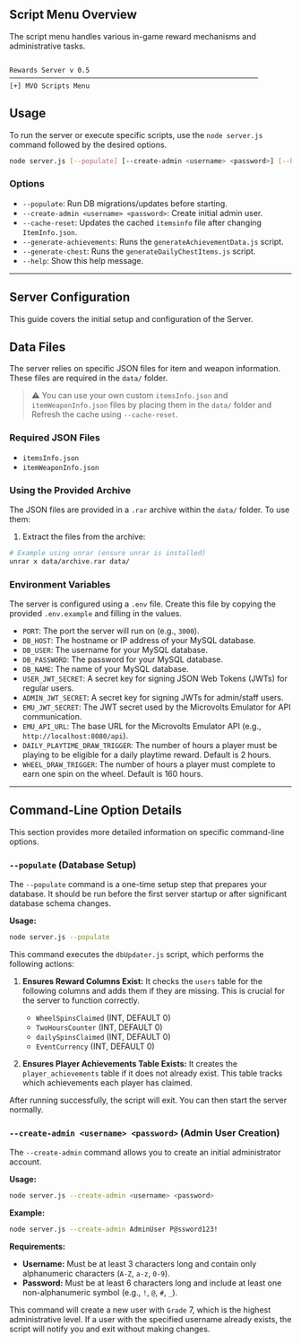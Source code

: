 
## Script Menu Overview

The script menu handles various in-game reward mechanisms and administrative tasks.

```text

Rewards Server v 0.5
──────────────────────────────────────────────────────────────
[+] MVO Scripts Menu
```

## Usage

To run the server or execute specific scripts, use the `node server.js` command followed by the desired options.

```bash
node server.js [--populate] [--create-admin <username> <password>] [--help]
```

### Options

*   `--populate`: Run DB migrations/updates before starting.
*   `--create-admin <username> <password>`: Create initial admin user.
*   `--cache-reset`: Updates the cached `itemsinfo` file after changing `ItemInfo.json`.
*   `--generate-achievements`: Runs the `generateAchievementData.js` script.
*   `--generate-chest`: Runs the `generateDailyChestItems.js` script.
*   `--help`: Show this help message.

---

## Server Configuration

This guide covers the initial setup and configuration of the Server.

## Data Files
The server relies on specific JSON files for item and weapon information. These files are required in the `data/` folder.

> ⚠️ You can use your own custom `itemsInfo.json` and `itemWeaponInfo.json` files by placing them in the `data/` folder and Refresh the cache using `--cache-reset`.  


### Required JSON Files

- `itemsInfo.json`
- `itemWeaponInfo.json`

### Using the Provided Archive

The JSON files are provided in a `.rar` archive within the `data/` folder. To use them:

1. Extract the files from the archive:

```bash
# Example using unrar (ensure unrar is installed)
unrar x data/archive.rar data/
```

### Environment Variables

The server is configured using a `.env` file. Create this file by copying the provided `.env.example` and filling in the values.

*   `PORT`: The port the server will run on (e.g., `3000`).
*   `DB_HOST`: The hostname or IP address of your MySQL database.
*   `DB_USER`: The username for your MySQL database.
*   `DB_PASSWORD`: The password for your MySQL database.
*   `DB_NAME`: The name of your MySQL database.
*   `USER_JWT_SECRET`: A secret key for signing JSON Web Tokens (JWTs) for regular users.
*   `ADMIN_JWT_SECRET`: A secret key for signing JWTs for admin/staff users.
*   `EMU_JWT_SECRET`: The JWT secret used by the Microvolts Emulator for API communication.
*   `EMU_API_URL`: The base URL for the Microvolts Emulator API (e.g., `http://localhost:8080/api`).
*   `DAILY_PLAYTIME_DRAW_TRIGGER`: The number of hours a player must be playing to be eligible for a daily playtime reward. Default is 2 hours.
*   `WHEEL_DRAW_TRIGGER`: The number of hours a player must complete to earn one spin on the wheel. Default is 160 hours.

---

## Command-Line Option Details

This section provides more detailed information on specific command-line options.

### `--populate` (Database Setup)

The `--populate` command is a one-time setup step that prepares your database. It should be run before the first server startup or after significant database schema changes.

**Usage:**

```bash
node server.js --populate
```

This command executes the `dbUpdater.js` script, which performs the following actions:

1.  **Ensures Reward Columns Exist:** It checks the `users` table for the following columns and adds them if they are missing. This is crucial for the server to function correctly.
    *   `WheelSpinsClaimed` (INT, DEFAULT 0)
    *   `TwoHoursCounter` (INT, DEFAULT 0)
    *   `dailySpinsClaimed` (INT, DEFAULT 0)
    *   `EventCurrency` (INT, DEFAULT 0)

2.  **Ensures Player Achievements Table Exists:** It creates the `player_achievements` table if it does not already exist. This table tracks which achievements each player has claimed.



After running successfully, the script will exit. You can then start the server normally.

### `--create-admin <username> <password>` (Admin User Creation)

The `--create-admin` command allows you to create an initial administrator account.

**Usage:**

```bash
node server.js --create-admin <username> <password>
```

**Example:**

```bash
node server.js --create-admin AdminUser P@ssword123!
```

**Requirements:**

*   **Username:** Must be at least 3 characters long and contain only alphanumeric characters (`A-Z`, `a-z`, `0-9`).
*   **Password:** Must be at least 6 characters long and include at least one non-alphanumeric symbol (e.g., `!`, `@`, `#`, `_`).

This command will create a new user with `Grade` 7, which is the highest administrative level. If a user with the specified username already exists, the script will notify you and exit without making changes.
